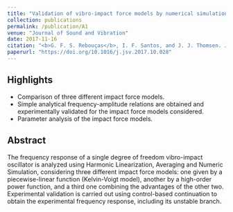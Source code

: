 ```yaml
---
title: "Validation of vibro-impact force models by numerical simulation, perturbation methods and experiments"
collection: publications
permalink: /publication/A1
venue: "Journal of Sound and Vibration"
date: 2017-11-16
citation: "<b>G. F. S. Rebouças</b>, I. F. Santos, and J. J. Thomsen. Journal of Sound and Vibration 413 (2018) 291–307"
paperurl: "https://doi.org/10.1016/j.jsv.2017.10.028"
---
```


## Highlights
- Comparison of three different impact force models.
- Simple analytical frequency-amplitude relations are obtained and experimentally validated for the impact force models considered.
- Parameter analysis of the impact force models.

## Abstract
The frequency response of a single degree of freedom vibro-impact oscillator is analyzed using Harmonic Linearization, Averaging and Numeric Simulation, considering three different impact force models: one given by a piecewise-linear function (Kelvin-Voigt model), another by a high-order power function, and a third one combining the advantages of the other two. Experimental validation is carried out using control-based continuation to obtain the experimental frequency response, including its unstable branch.
